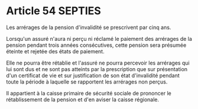 # Article 54 SEPTIES

Les arrérages de la pension d'invalidité se prescrivent par cinq ans.

Lorsqu'un assuré n'aura ni perçu ni réclamé le paiement des arrérages de la pension pendant trois années consécutives, cette pension sera présumée éteinte et rejetée des états de paiement.

Elle ne pourra être rétablie et l'assuré ne pourra percevoir les arrérages qui lui sont dus et ne sont pas atteints par la prescription que sur présentation d'un certificat de vie et sur justification de son état d'invalidité pendant toute la période à laquelle se rapportent les arrérages non perçus.

Il appartient à la caisse primaire de sécurité sociale de prononcer le rétablissement de la pension et d'en aviser la caisse régionale.
